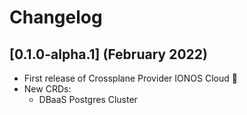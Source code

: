 # Changelog

## [0.1.0-alpha.1] (February 2022)

- First release of Crossplane Provider IONOS Cloud 🎉
- New CRDs: 
  - DBaaS Postgres Cluster

